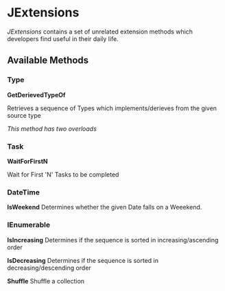 # JExtensions

_JExtensions_ contains a set of unrelated extension methods which developers find useful in their daily life.

## Available Methods

### Type

**GetDerievedTypeOf**

Retrieves a sequence of Types which implements/derieves from the given source type

_This method has two overloads_

### Task

**WaitForFirstN**

Wait for First 'N' Tasks to be completed

### DateTime

**IsWeekend**
Determines whether the given Date falls on a Weeekend.

### IEnumerable<T>

**IsIncreasing**
Determines if the sequence is sorted in increasing/ascending order

**IsDecreasing**
Determines if the sequence is sorted in decreasing/descending order

**Shuffle**
Shuffle a collection
